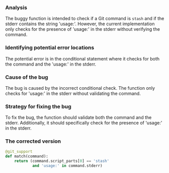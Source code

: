 ### Analysis
The buggy function is intended to check if a Git command is `stash` and if the stderr contains the string 'usage:'. However, the current implementation only checks for the presence of 'usage:' in the stderr without verifying the command.

### Identifying potential error locations
The potential error is in the conditional statement where it checks for both the command and the 'usage:' in the stderr.

### Cause of the bug
The bug is caused by the incorrect conditional check. The function only checks for 'usage:' in the stderr without validating the command.

### Strategy for fixing the bug
To fix the bug, the function should validate both the command and the stderr. Additionally, it should specifically check for the presence of 'usage:' in the stderr.

### The corrected version
```python
@git_support
def match(command):
    return (command.script_parts[0] == 'stash'
            and 'usage:' in command.stderr)
```